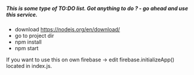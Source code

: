 ##### This is some type of TO:DO list. Got anything to do ? - go ahead and use this service. 

- download https://nodejs.org/en/download/
- go to project dir
- npm install 
- npm start

If you want to use this on own firebase -> edit firebase.initializeApp() located in index.js.
